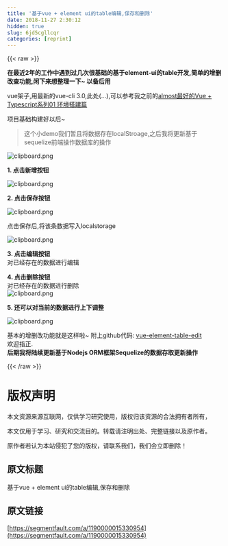 ```yaml
---
title: '基于vue + element ui的table编辑,保存和删除' 
date: 2018-11-27 2:30:12
hidden: true
slug: 6jd5cgllcqr
categories: [reprint]
---
```


{{< raw >}}
<p><strong>&#x5728;&#x6700;&#x8FD1;2&#x5E74;&#x7684;&#x5DE5;&#x4F5C;&#x4E2D;&#x9047;&#x5230;&#x8FC7;&#x51E0;&#x6B21;&#x5F88;&#x57FA;&#x7840;&#x7684;&#x57FA;&#x4E8E;element-ui&#x7684;table&#x5F00;&#x53D1;,&#x7B80;&#x5355;&#x7684;&#x589E;&#x5220;&#x6539;&#x67E5;&#x529F;&#x80FD;,&#x95F2;&#x4E0B;&#x6765;&#x60F3;&#x6574;&#x7406;&#x4E00;&#x4E0B;~ &#x4EE5;&#x5907;&#x540E;&#x7528;</strong></p><p>vue&#x67B6;&#x5B50;,&#x7528;&#x6700;&#x65B0;&#x7684;vue-cli 3.0,&#x6B64;&#x5904;(...),&#x53EF;&#x4EE5;&#x53C2;&#x8003;&#x6211;&#x4E4B;&#x524D;&#x7684;<a href="https://segmentfault.com/a/1190000013676663">almost&#x6700;&#x597D;&#x7684;Vue + Typescript&#x7CFB;&#x5217;01 &#x73AF;&#x5883;&#x642D;&#x5EFA;&#x7BC7;</a></p><p>&#x9879;&#x76EE;&#x57FA;&#x7840;&#x6784;&#x5EFA;&#x597D;&#x4EE5;&#x540E;~</p><blockquote>&#x8FD9;&#x4E2A;&#x5C0F;demo&#x6211;&#x4EEC;&#x6682;&#x4E14;&#x5C06;&#x6570;&#x636E;&#x5B58;&#x5728;localStroage,&#x4E4B;&#x540E;&#x6211;&#x5C06;&#x66F4;&#x65B0;&#x57FA;&#x4E8E;sequelize&#x524D;&#x7AEF;&#x64CD;&#x4F5C;&#x6570;&#x636E;&#x5E93;&#x7684;&#x64CD;&#x4F5C;</blockquote><p><span class="img-wrap"><img data-src="/img/bVbcusf?w=2338&amp;h=704" src="https://static.alili.tech/img/bVbcusf?w=2338&amp;h=704" alt="clipboard.png" title="clipboard.png" style="cursor:pointer;display:inline"></span></p><p><strong>1. &#x70B9;&#x51FB;&#x65B0;&#x589E;&#x6309;&#x94AE;</strong></p><p><span class="img-wrap"><img data-src="/img/bVbcth8?w=2150&amp;h=648" src="https://static.alili.tech/img/bVbcth8?w=2150&amp;h=648" alt="clipboard.png" title="clipboard.png" style="cursor:pointer;display:inline"></span></p><p><strong>2. &#x70B9;&#x51FB;&#x4FDD;&#x5B58;&#x6309;&#x94AE;</strong></p><p><span class="img-wrap"><img data-src="/img/bVbcup1?w=2412&amp;h=402" src="https://static.alili.tech/img/bVbcup1?w=2412&amp;h=402" alt="clipboard.png" title="clipboard.png" style="cursor:pointer;display:inline"></span></p><p>&#x70B9;&#x51FB;&#x4FDD;&#x5B58;&#x540E;,&#x5C06;&#x8BE5;&#x6761;&#x6570;&#x636E;&#x5199;&#x5165;localstorage</p><p><span class="img-wrap"><img data-src="/img/bVbcupz?w=790&amp;h=143" src="https://static.alili.tech/img/bVbcupz?w=790&amp;h=143" alt="clipboard.png" title="clipboard.png" style="cursor:pointer;display:inline"></span></p><p><strong>3. &#x70B9;&#x51FB;&#x7F16;&#x8F91;&#x6309;&#x94AE;</strong><br>&#x5BF9;&#x5DF2;&#x7ECF;&#x5B58;&#x5728;&#x7684;&#x6570;&#x636E;&#x8FDB;&#x884C;&#x7F16;&#x8F91;</p><p><strong>4. &#x70B9;&#x51FB;&#x5220;&#x9664;&#x6309;&#x94AE;</strong><br>&#x5BF9;&#x5DF2;&#x7ECF;&#x5B58;&#x5728;&#x7684;&#x6570;&#x636E;&#x8FDB;&#x884C;&#x5220;&#x9664;<br><span class="img-wrap"><img data-src="/img/bVbcuqC?w=2308&amp;h=746" src="https://static.alili.tech/img/bVbcuqC?w=2308&amp;h=746" alt="clipboard.png" title="clipboard.png" style="cursor:pointer;display:inline"></span></p><p><strong>5. &#x8FD8;&#x53EF;&#x4EE5;&#x5BF9;&#x5F53;&#x524D;&#x7684;&#x6570;&#x636E;&#x8FDB;&#x884C;&#x4E0A;&#x4E0B;&#x8C03;&#x6574;</strong></p><p><span class="img-wrap"><img data-src="/img/bVbcusl?w=2396&amp;h=558" src="https://static.alili.tech/img/bVbcusl?w=2396&amp;h=558" alt="clipboard.png" title="clipboard.png" style="cursor:pointer;display:inline"></span></p><p>&#x57FA;&#x672C;&#x7684;&#x589E;&#x5220;&#x6539;&#x529F;&#x80FD;&#x5C31;&#x662F;&#x8FD9;&#x6837;&#x5566;~ &#x9644;&#x4E0A;github&#x4EE3;&#x7801;: <a href="https://github.com/Higginshuangjing/vue-element-table-edit" rel="nofollow noreferrer" target="_blank">vue-element-table-edit</a><br>&#x6B22;&#x8FCE;&#x6307;&#x6B63;.<br><strong>&#x540E;&#x671F;&#x6211;&#x5C06;&#x9646;&#x7EED;&#x66F4;&#x65B0;&#x57FA;&#x4E8E;Nodejs ORM&#x6846;&#x67B6;Sequelize&#x7684;&#x6570;&#x636E;&#x5B58;&#x53D6;&#x66F4;&#x65B0;&#x64CD;&#x4F5C;</strong></p>
{{< /raw >}}

# 版权声明
本文资源来源互联网，仅供学习研究使用，版权归该资源的合法拥有者所有，

本文仅用于学习、研究和交流目的。转载请注明出处、完整链接以及原作者。

原作者若认为本站侵犯了您的版权，请联系我们，我们会立即删除！

## 原文标题
基于vue + element ui的table编辑,保存和删除

## 原文链接
[https://segmentfault.com/a/1190000015330954](https://segmentfault.com/a/1190000015330954)

